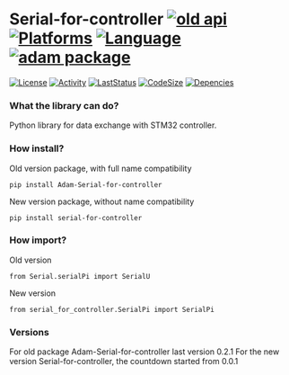 # Serial-for-controller [![old api](https://img.shields.io/badge/old-api-blue?style=for-the-badge&logoColor=white)](https://github.com/Adam-Software) [![Platforms](https://img.shields.io/badge/Raspberry%20Pi-A22846?style=for-the-badge&logo=Raspberry%20Pi&logoColor=white)](https://img.shields.io/badge/Raspberry%20Pi-A22846?style=for-the-badge&logo=Raspberry%20Pi&logoColor=white) [![Language](https://img.shields.io/badge/Python-3776AB?style=for-the-badge&logo=python&logoColor=white)](https://img.shields.io/badge/Python-3776AB?style=for-the-badge&logo=python&logoColor=white) [![adam package](https://img.shields.io/badge/adam_package-red?style=for-the-badge&logo=python&logoColor=white)](https://github.com/Adam-Software)


[![License](https://img.shields.io/github/license/Adam-Software/Serial-for-controller)](https://img.shields.io/github/license/Adam-Software/Serial-for-controller)
[![Activity](https://img.shields.io/github/commit-activity/m/Adam-Software/Serial-for-controller)](https://img.shields.io/github/commit-activity/m/Adam-Software/Serial-for-controller)
[![LastStatus](https://img.shields.io/github/last-commit/Adam-Software/Serial-for-controller)](https://img.shields.io/github/last-commit/Adam-Software/Serial-for-controller)
[![CodeSize](https://img.shields.io/github/languages/code-size/Adam-Software/Serial-for-controller)](https://img.shields.io/github/languages/code-size/Adam-Software/Serial-for-controller)
[![Depencies](https://img.shields.io/librariesio/github/Adam-Software/Serial-for-controller)](https://img.shields.io/librariesio/github/Adam-Software/Serial-for-controller)

### What the library can do?

Python library for data exchange with STM32 controller.

### How install?

Old version package, with full name compatibility

```commandline
pip install Adam-Serial-for-controller
```

New version package, without name compatibility

```commandline
pip install serial-for-controller
```

### How import?

Old version

```commandline
from Serial.serialPi import SerialU
```

New version

```commandline
from serial_for_controller.SerialPi import SerialPi
```

### Versions

For old package Adam-Serial-for-controller last version 0.2.1
For the new version Serial-for-controller, the countdown started from 0.0.1